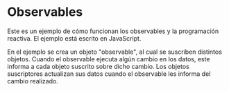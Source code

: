 Observables
=======================

Este es un ejemplo de cómo funcionan los observables y la programación reactiva.
El ejemplo está escrito en JavaScript.

En el ejemplo se crea un objeto "observable", al cual se suscriben distintos objetos. Cuando el observable ejecuta algún
cambio en los datos, este informa a cada objeto suscrito sobre dicho cambio. Los objetos suscriptores actualizan sus
datos cuando el observable les informa del cambio realizado.